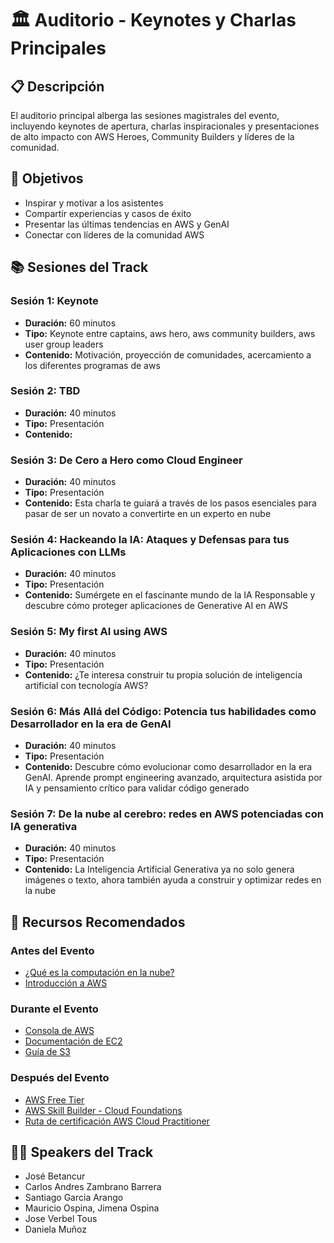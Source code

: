 # 🏛️ Auditorio - Keynotes y Charlas Principales

## 📋 Descripción

El auditorio principal alberga las sesiones magistrales del evento, incluyendo keynotes de apertura, charlas inspiracionales y presentaciones de alto impacto con AWS Heroes, Community Builders y líderes de la comunidad.

## 🎯 Objetivos

- Inspirar y motivar a los asistentes
- Compartir experiencias y casos de éxito
- Presentar las últimas tendencias en AWS y GenAI
- Conectar con líderes de la comunidad AWS


## 📚 Sesiones del Track

### Sesión 1: Keynote
- **Duración:** 60 minutos
- **Tipo:** Keynote entre captains, aws hero, aws community builders, aws user group leaders
- **Contenido:** Motivación, proyección de comunidades, acercamiento a los diferentes programas de aws

### Sesión 2: TBD
- **Duración:** 40 minutos
- **Tipo:** Presentación
- **Contenido:** 

### Sesión 3: De Cero a Hero como Cloud Engineer
- **Duración:** 40 minutos
- **Tipo:** Presentación
- **Contenido:** Esta charla te guiará a través de los pasos esenciales para pasar de ser un novato a convertirte en un experto en nube

### Sesión 4: Hackeando la IA: Ataques y Defensas para tus Aplicaciones con LLMs
- **Duración:** 40 minutos
- **Tipo:** Presentación 
- **Contenido:** Sumérgete en el fascinante mundo de la IA Responsable y descubre cómo proteger aplicaciones de Generative AI en AWS

### Sesión 5: My first AI using AWS
- **Duración:** 40 minutos
- **Tipo:** Presentación 
- **Contenido:** ¿Te interesa construir tu propia solución de inteligencia artificial con tecnología AWS?

### Sesión 6: Más Allá del Código: Potencia tus habilidades como Desarrollador en la era de GenAI
- **Duración:** 40 minutos
- **Tipo:** Presentación 
- **Contenido:** Descubre cómo evolucionar como desarrollador en la era GenAI. Aprende prompt engineering avanzado, arquitectura asistida por IA y pensamiento crítico para validar código generado

### Sesión 7: De la nube al cerebro: redes en AWS potenciadas con IA generativa
- **Duración:** 40 minutos
- **Tipo:** Presentación 
- **Contenido:** La Inteligencia Artificial Generativa ya no solo genera imágenes o texto, ahora también ayuda a construir y optimizar redes en la nube


## 📖 Recursos Recomendados

### Antes del Evento
- [¿Qué es la computación en la nube?](https://aws.amazon.com/what-is-cloud-computing/)
- [Introducción a AWS](https://aws.amazon.com/getting-started/)

### Durante el Evento
- [Consola de AWS](https://console.aws.amazon.com/)
- [Documentación de EC2](https://docs.aws.amazon.com/ec2/)
- [Guía de S3](https://docs.aws.amazon.com/s3/)

### Después del Evento
- [AWS Free Tier](https://aws.amazon.com/free/)
- [AWS Skill Builder - Cloud Foundations](https://skillbuilder.aws/)
- [Ruta de certificación AWS Cloud Practitioner](https://aws.amazon.com/certification/certified-cloud-practitioner/)

## 👨‍🏫 Speakers del Track

- José Betancur
- Carlos Andres Zambrano Barrera
- Santiago Garcia Arango
- Mauricio Ospina, Jimena Ospina
- Jose Verbel Tous
- Daniela Muñoz
